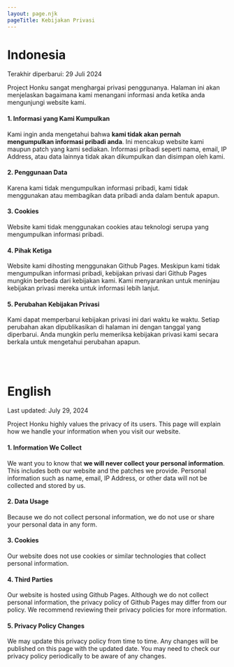 ```yaml
---
layout: page.njk
pageTitle: Kebijakan Privasi
---
```


# Indonesia

Terakhir diperbarui: 29 Juli 2024

Project Honku sangat menghargai privasi penggunanya.
Halaman ini akan menjelaskan bagaimana kami menangani informasi anda ketika anda mengunjungi website kami.

#### 1. Informasi yang Kami Kumpulkan
Kami ingin anda mengetahui bahwa **kami tidak akan pernah mengumpulkan informasi pribadi anda**.
Ini mencakup website kami maupun patch yang kami sediakan.
Informasi pribadi seperti nama, email, IP Address, atau data lainnya tidak akan dikumpulkan dan disimpan oleh kami.

#### 2. Penggunaan Data
Karena kami tidak mengumpulkan informasi pribadi, kami tidak menggunakan atau membagikan data pribadi anda dalam bentuk apapun.

#### 3. Cookies
Website kami tidak menggunakan cookies atau teknologi serupa yang mengumpulkan informasi pribadi.

#### 4. Pihak Ketiga
Website kami dihosting menggunakan Github Pages. Meskipun kami tidak mengumpulkan informasi pribadi,
kebijakan privasi dari Github Pages mungkin berbeda dari kebijakan kami.
Kami menyarankan untuk meninjau kebijakan privasi mereka untuk informasi lebih lanjut.

#### 5. Perubahan Kebijakan Privasi
Kami dapat memperbarui kebijakan privasi ini dari waktu ke waktu.
Setiap perubahan akan dipublikasikan di halaman ini dengan tanggal yang diperbarui.
Anda mungkin perlu memeriksa kebijakan privasi kami secara berkala untuk mengetahui perubahan apapun.

<br><br>

# English

Last updated: July 29, 2024

Project Honku highly values the privacy of its users.
This page will explain how we handle your information when you visit our website.

#### 1. Information We Collect
We want you to know that **we will never collect your personal information**.
This includes both our website and the patches we provide.
Personal information such as name, email, IP Address, or other data will not be collected and stored by us.

#### 2. Data Usage
Because we do not collect personal information, we do not use or share your personal data in any form.

#### 3. Cookies
Our website does not use cookies or similar technologies that collect personal information.

#### 4. Third Parties
Our website is hosted using Github Pages. Although we do not collect personal information,
the privacy policy of Github Pages may differ from our policy.
We recommend reviewing their privacy policies for more information.

#### 5. Privacy Policy Changes
We may update this privacy policy from time to time.
Any changes will be published on this page with the updated date.
You may need to check our privacy policy periodically to be aware of any changes.